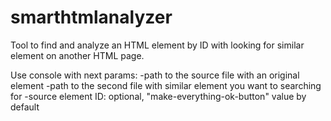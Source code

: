 # smarthtmlanalyzer
Tool to find and analyze an HTML element by ID with looking for similar element on another HTML page.

Use console with next params:
-path to the source file with an original element
-path to the second file with similar element you want to searching for
-source element ID: optional, "make-everything-ok-button" value by default 
